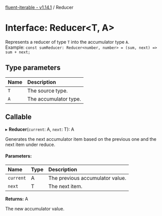 [fluent-iterable - v1.14.1](../README.md) / Reducer

# Interface: Reducer<T, A\>

Represents a reducer of type `T` into the accumulator type `A`.<br>
  Example: `const sumReducer: Reducer<number, number> = (sum, next) => sum + next;`

## Type parameters

Name | Description |
:------ | :------ |
`T` | The source type.   |
`A` | The accumulator type.    |

## Callable

▸ **Reducer**(`current`: A, `next`: T): A

Generates the next accumulator item based on the previous one and the next item under reduce.

#### Parameters:

Name | Type | Description |
:------ | :------ | :------ |
`current` | A | The previous accumulator value.   |
`next` | T | The next item.   |

**Returns:** A

The new accumulator value.

